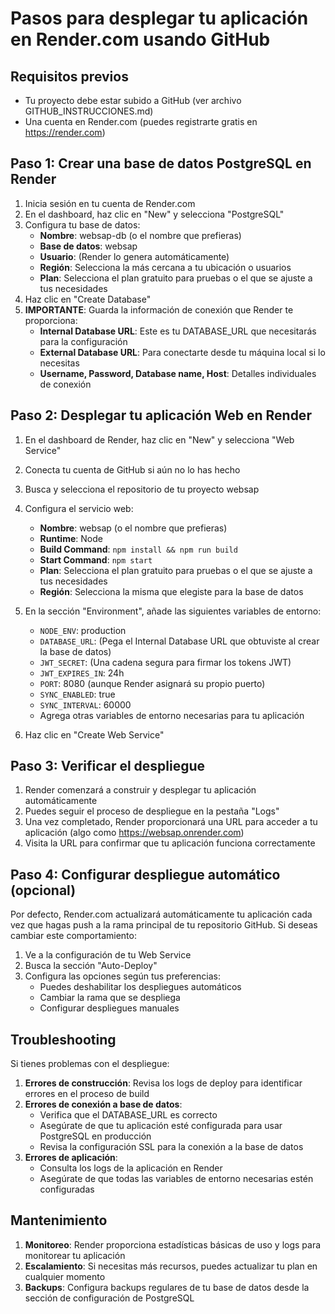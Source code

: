 # Pasos para desplegar tu aplicación en Render.com usando GitHub

## Requisitos previos
- Tu proyecto debe estar subido a GitHub (ver archivo GITHUB_INSTRUCCIONES.md)
- Una cuenta en Render.com (puedes registrarte gratis en https://render.com)

## Paso 1: Crear una base de datos PostgreSQL en Render

1. Inicia sesión en tu cuenta de Render.com
2. En el dashboard, haz clic en "New" y selecciona "PostgreSQL"
3. Configura tu base de datos:
   - **Nombre**: websap-db (o el nombre que prefieras)
   - **Base de datos**: websap
   - **Usuario**: (Render lo genera automáticamente)
   - **Región**: Selecciona la más cercana a tu ubicación o usuarios
   - **Plan**: Selecciona el plan gratuito para pruebas o el que se ajuste a tus necesidades
4. Haz clic en "Create Database"
5. **IMPORTANTE**: Guarda la información de conexión que Render te proporciona:
   - **Internal Database URL**: Este es tu DATABASE_URL que necesitarás para la configuración
   - **External Database URL**: Para conectarte desde tu máquina local si lo necesitas
   - **Username, Password, Database name, Host**: Detalles individuales de conexión

## Paso 2: Desplegar tu aplicación Web en Render

1. En el dashboard de Render, haz clic en "New" y selecciona "Web Service"
2. Conecta tu cuenta de GitHub si aún no lo has hecho
3. Busca y selecciona el repositorio de tu proyecto websap
4. Configura el servicio web:
   - **Nombre**: websap (o el nombre que prefieras)
   - **Runtime**: Node
   - **Build Command**: `npm install && npm run build`
   - **Start Command**: `npm start`
   - **Plan**: Selecciona el plan gratuito para pruebas o el que se ajuste a tus necesidades
   - **Región**: Selecciona la misma que elegiste para la base de datos

5. En la sección "Environment", añade las siguientes variables de entorno:
   - `NODE_ENV`: production
   - `DATABASE_URL`: (Pega el Internal Database URL que obtuviste al crear la base de datos)
   - `JWT_SECRET`: (Una cadena segura para firmar los tokens JWT)
   - `JWT_EXPIRES_IN`: 24h
   - `PORT`: 8080 (aunque Render asignará su propio puerto)
   - `SYNC_ENABLED`: true
   - `SYNC_INTERVAL`: 60000
   - Agrega otras variables de entorno necesarias para tu aplicación

6. Haz clic en "Create Web Service"

## Paso 3: Verificar el despliegue

1. Render comenzará a construir y desplegar tu aplicación automáticamente
2. Puedes seguir el proceso de despliegue en la pestaña "Logs"
3. Una vez completado, Render proporcionará una URL para acceder a tu aplicación (algo como https://websap.onrender.com)
4. Visita la URL para confirmar que tu aplicación funciona correctamente

## Paso 4: Configurar despliegue automático (opcional)

Por defecto, Render.com actualizará automáticamente tu aplicación cada vez que hagas push a la rama principal de tu repositorio GitHub. Si deseas cambiar este comportamiento:

1. Ve a la configuración de tu Web Service
2. Busca la sección "Auto-Deploy"
3. Configura las opciones según tus preferencias:
   - Puedes deshabilitar los despliegues automáticos
   - Cambiar la rama que se despliega
   - Configurar despliegues manuales

## Troubleshooting

Si tienes problemas con el despliegue:

1. **Errores de construcción**: Revisa los logs de deploy para identificar errores en el proceso de build
2. **Errores de conexión a base de datos**:
   - Verifica que el DATABASE_URL es correcto
   - Asegúrate de que tu aplicación esté configurada para usar PostgreSQL en producción
   - Revisa la configuración SSL para la conexión a la base de datos
3. **Errores de aplicación**: 
   - Consulta los logs de la aplicación en Render
   - Asegúrate de que todas las variables de entorno necesarias estén configuradas

## Mantenimiento

1. **Monitoreo**: Render proporciona estadísticas básicas de uso y logs para monitorear tu aplicación
2. **Escalamiento**: Si necesitas más recursos, puedes actualizar tu plan en cualquier momento
3. **Backups**: Configura backups regulares de tu base de datos desde la sección de configuración de PostgreSQL